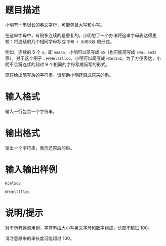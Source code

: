 # 题目描述

小明有一串很长的英文字母，可能包含大写和小写。

在这串字母中，有很多连续的是重复的。小明想了一个办法将这串字母表达得更短：将连续的几个相同字母写成 `字母 + 出现次数` 的形式。

例如，连续的 $5$ 个 `a`，即 `aaaaa`，小明可以简写成 `a5`（也可能简写成 `a4a`、`aa3a` 等）。对于这个例子：`HHHellllloo`，小明可以简写成 `H3el5o2`。为了方便表达，小明不会将连续的超过 $9$ 个相同的字符写成简写的形式。

现在给出简写后的字符串，请帮助小明还原成原来的串。

# 输入格式

输入一行包含一个字符串。

# 输出格式

输出一个字符串，表示还原后的串。

# 输入输出样例

```input1
H3el5o2
```

```output1
HHHellllloo
```

# 说明/提示

对于所有评测用例，字符串由大小写英文字母和数字组成，长度不超过 $100$。

请注意原来的串长度可能超过 $100$。

